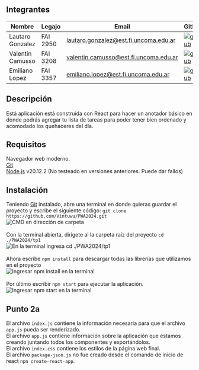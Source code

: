 ## Integrantes
| Nombre           | Legajo   | Email                                 | Github                                                                                                                              |
| --------------  | ------- | ------------------------------------ | ---------------------------------------------------------------------------------------------------------------------------------- |
| Lautaro Gonzalez | FAI 2950 | lautaro.gonzalez@est.fi.uncoma.edu.ar | [![github](https://img.shields.io/badge/github-121013?style=for-the-badge&logo=github&logoColor=white)](https://github.com/Vintuwu) |
| Valentin Camusso | FAI 3208 | valentin.camusso@est.fi.uncoma.edu.ar | [![github](https://img.shields.io/badge/github-121013?style=for-the-badge&logo=github&logoColor=white)](https://github.com/Camuss0) |
| Emiliano Lopez   | FAI 3357 | emiliano.lopez@est.fi.uncoma.edu.ar   | [![github](https://img.shields.io/badge/github-121013?style=for-the-badge&logo=github&logoColor=white)](https://github.com/EmiMlz)  |

## Descripción
Está aplicación está construida con React para hacer un anotador básico en donde podrás agregar tu lista de tareas para poder tener bien ordenado y acomodado los quehaceres del día.

## Requisitos
Navegador web moderno.<br>
[Git](https://git-scm.com)<br>
[Node.js](https://nodejs.org/en) v20.12.2 (No testeado en versiones anteriores. Puede dar fallos)

## Instalación
Teniendo [Git](https://git-scm.com) instalado, abre una terminal en donde quieras guardar el proyecto y escribe el siguiente código: `git clone https://github.com/Vintuwu/PWA2024.git`<br>
![CMD en dirección de carpeta](https://i.imgur.com/Xx26rR6.png)<br><br>
Con la terminal abierta, dirigete al la carpeta raíz del proyecto `cd ./PWA2024/tp1`<br>
![En la terminal ingresa cd ./PWA2024/tp1](https://i.imgur.com/zJetl8j.png)<br><br>
Ahora escribe `npm install` para descargar todas las librerías que utilizamos en el proyecto<br>
![Ingresar npm install en la terminal](https://i.imgur.com/vqP64k9.png)<br><br>
Por último escribir `npm start` para ejecutar la aplicación.<br>
![Ingresar npm start en la terminal](https://i.imgur.com/I4GPqG7.png)

## Punto 2a
El archivo `index.js` contiene la información necesaria para que el archivo `app.js` pueda ser renderizado.<br>
El archivo `app.js` contiene información sobre la aplicación que estamos creando juntando todos los componentes y exportándolos.<br>
El archivo `index.css` contiene los estilos de la página web final.<br>
El archivo `package-json.js` no fue creado desde el comando de inicio de react `npn create-react-app`.
